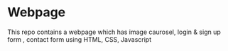 # Webpage
This repo contains a webpage which has image caurosel, login & sign up form , contact form using HTML, CSS, Javascript
